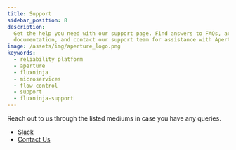 ```yaml
---
title: Support
sidebar_position: 8
description:
  Get the help you need with our support page. Find answers to FAQs, access
  documentation, and contact our support team for assistance with Aperture.
image: /assets/img/aperture_logo.png
keywords:
  - reliability platform
  - aperture
  - fluxninja
  - microservices
  - flow control
  - support
  - fluxninja-support
---
```


Reach out to us through the listed mediums in case you have any queries.

- [Slack](https://join.slack.com/t/fluxninja-aperture/shared_invite/zt-1ewkfjfy9-~wF4EryoDyJ6kaPRTNZPyA)
- [Contact Us](https://contact.fluxninja.com/)
